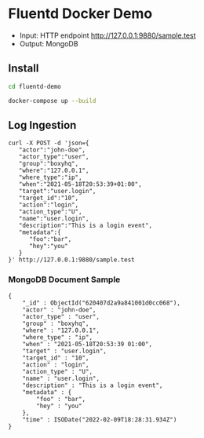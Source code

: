 # Fluentd Docker Demo

- Input: HTTP endpoint http://127.0.0.1:9880/sample.test
- Output: MongoDB

## Install

```bash
cd fluentd-demo
```

```bash
docker-compose up --build
```

## Log Ingestion

```
curl -X POST -d 'json={
   "actor":"john-doe",
   "actor_type":"user",
   "group":"boxyhq",
   "where":"127.0.0.1",
   "where_type":"ip",
   "when":"2021-05-18T20:53:39+01:00",
   "target":"user.login",
   "target_id":"10",
   "action":"login",
   "action_type":"U",
   "name":"user.login",
   "description":"This is a login event",
   "metadata":{
      "foo":"bar",
      "hey":"you"
   }
}' http://127.0.0.1:9880/sample.test
```

### MongoDB Document Sample

```
{
	"_id" : ObjectId("620407d2a9a841001d0cc068"),
	"actor" : "john-doe",
	"actor_type" : "user",
	"group" : "boxyhq",
	"where" : "127.0.0.1",
	"where_type" : "ip",
	"when" : "2021-05-18T20:53:39 01:00",
	"target" : "user.login",
	"target_id" : "10",
	"action" : "login",
	"action_type" : "U",
	"name" : "user.login",
	"description" : "This is a login event",
	"metadata" : {
		"foo" : "bar",
		"hey" : "you"
	},
	"time" : ISODate("2022-02-09T18:28:31.934Z")
}
```